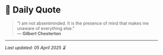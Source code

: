 # 📜 Daily Quote

> "I am not absentminded. It is the presence of mind that makes me unaware of everything else."  
> — **Gilbert Chesterton**

---

_Last updated: 05 April 2025 ⏳_
